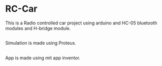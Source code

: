 # RC-Car
This is a Radio controlled car project using arduino and HC-05 bluetooth modules and H-bridge module.
##
Simulation is made using Proteus.
##
App is made using mit app inventor.
